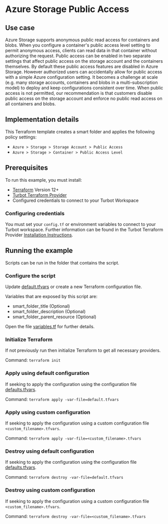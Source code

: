# Azure Storage Public Access

## Use case
Azure Storage supports anonymous public read access for containers and blobs. When you configure a container's public access level setting to permit anonymous access, clients can read data in that container without authorizing the request. Public access can be enabled in two separate settings that affect public access on the storage account and the containers themselves. By default these public access features are disabled in Azure Storage.  However authorized users can accidentally allow for public access with a simple Azure configuration setting.  It becomes a challenge at scale (e.g. many storage accounts, containers and blobs in a multi-subscription model) to deploy and keep configurations consistent over time. When public access is not permitted, our recommendation is that customers disable public access on the storage account and enforce no public read access on all containers and blobs.


## Implementation details

This Terraform template creates a smart folder and applies the following policy settings:

- `Azure > Storage > Storage Account > Public Access`
- `Azure > Storage > Container > Public Access Level`

## Prerequisites

To run this example, you must install:

- [Terraform](https://www.terraform.io) Version 12+
- [Turbot Terraform Provider](https://turbot.com/v5/docs/reference/terraform/provider)
- Configured credentials to connect to your Turbot Workspace

### Configuring credentials

You must set your `config.tf` or environment variables to connect to your Turbot workspace.
Further information can be found in the Turbot Terraform Provider [Installation Instructions](https://turbot.com/v5/docs/reference/terraform/provider).

## Running the example

Scripts can be run in the folder that contains the script.

### Configure the script

Update [default.tfvars](default.tfvars) or create a new Terraform configuration file.

Variables that are exposed by this script are:

- smart_folder_title (Optional)
- smart_folder_description (Optional)
- smart_folder_parent_resource (Optional)

Open the file [variables.tf](variables.tf) for further details.

### Initialize Terraform

If not previously run then initialize Terraform to get all necessary providers.

Command: `terraform init`

### Apply using default configuration

If seeking to apply the configuration using the configuration file [defaults.tfvars](defaults.tfvars).

Command: `terraform apply -var-file=default.tfvars`

### Apply using custom configuration

If seeking to apply the configuration using a custom configuration file `<custom_filename>.tfvars`.

Command: `terraform apply -var-file=<custom_filename>.tfvars`

### Destroy using default configuration

If seeking to apply the configuration using the configuration file [defaults.tfvars](defaults.tfvars).

Command: `terraform destroy -var-file=default.tfvars`

### Destroy using custom configuration

If seeking to apply the configuration using a custom configuration file `<custom_filename>.tfvars`.

Command: `terraform destroy -var-file=<custom_filename>.tfvars`
